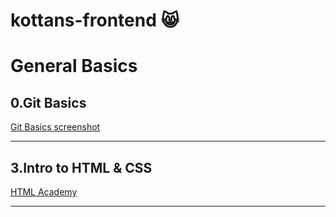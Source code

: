 # kottans-frontend  :smile_cat:
# General Basics

## 0.Git Basics

[Git Basics screenshot](0/classroom.udacity.com_courses_ud775.png)

---

## 3.Intro to HTML & CSS

[HTML Academy](3/htmlacademy.ru_courses.png)

---